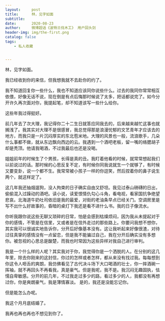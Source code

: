 ```yaml
---
layout:     post
title:      林，见字如面
subtitle:   
date:       2020-08-23
author:     微博超话《波特兰伐木工》 用户回头剑
header-img: img/the-first.png
catalog: false
tags:
    - 私人收藏


---
```


林，见字如面。

我已经收到你的来信，但我想我就不去赴你的约了。

我不知道回复你一些什么，我也不知道应该同你说些什么。过去的我同你常常相互依偎，好像无话不说，现在倒是有点后悔那时候说了太多，把话都说完了。如今分开许久再次面对你，我提起笔，却不知道该写一些什么给你。

这些年我过得挺好。

前几年去了次大理，我记得你二十二生日就答应同我去的，后来越来越忙这事也就搁浅了。我其实对大理不是很感冒，我总觉得那是浪漫忧郁的文艺青年才应该去的地方，而我只是一片沉闷厚实的东北苞米地。大理的风景也一般，流浪歌手，几朵什么事都不做，就从东边飘向西边的云。我遇到一个酒吧老板，留一嘴的络腮胡子却是秃顶。他请我喝酒，不过我最后也还是没喝。

姐姐前年的时候生了个男孩，长得是真的丑。我盯着他看的时候，就常常想起我们以前说过的话。那时候的心思反复不定，有时候你同我说就生一个就够了，有时候又要变卦，说一个都不生。我常常被小孩子一样的你逗笑，然后捏着你的鼻子说生两个，就这样定了。

这几年我还抽烟遛狗，没人拘束的日子确实自由又舒坦。我见过泰山磅礴的日出，偷偷混入过躁动的酒吧。读小说，读爱恨情仇勾心斗角，看电视，看家国抗争绝望悲哀。北海道牛奶吐司依旧是我的最爱，对街的老油条早点已经关门。空调房里是写不出什么好故事的，昏暗的桌灯下我还是看不进什么书。我的日子像流水。

你听我跟你说这些无聊又琐碎的日常，怕是会感到枯燥烦闷，因为我从未提起对于你的感情，不管是在信里，又或者是在信外走过的那些路上。你要问我想不想你，其实我可以很诚实地告诉你，分开后好像基本没有。这让我听起来好像很渣，对待过往真挚的感情没有一点留恋，但是我不能骗过自己，我在分开后确实没有多想你。被忽视的心思总是酸楚，而我也时常因为这些异样对我自己进行审判。

我是一个什么样的人呢？其实我对于你，我觉得你是一个洒脱的人。在分别的这几年里，除去你刚来的这封信，你过的怎样或者怎样，都从来没有找过我。每每想到你这令人咂舌的爽朗，我仿佛看见了古代决斗场下大口喝酒的壮士，你一摔酒碗一挥袖，就不再回头不再看我，真是豪气。但是我呢，我不是。我沉闷无趣固执，怯懦自卑敏感。分开的前几年，不过我走过多少的路，看过多少的人，我都没有再想过你，你是爽朗豪气，我是薄情寡淡。
是的，我还是没能忘记你。

但是能怎么办呢。

我这个月月底结婚了。

我再也再也再也不想见到你了。